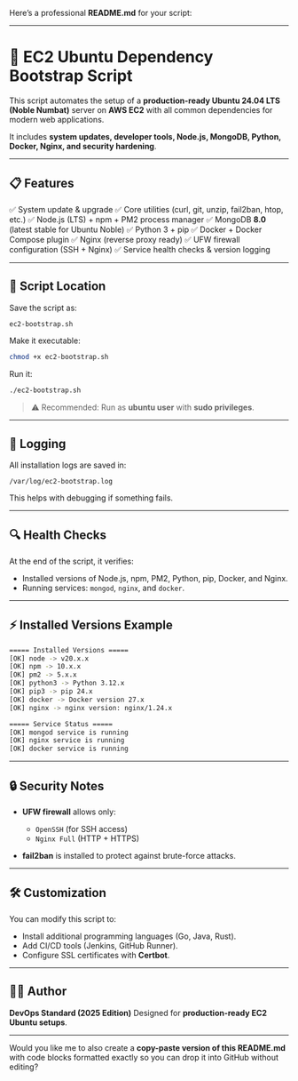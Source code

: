 Here’s a professional **README.md** for your script:

---

# 🚀 EC2 Ubuntu Dependency Bootstrap Script

This script automates the setup of a **production-ready Ubuntu 24.04 LTS (Noble Numbat)** server on **AWS EC2** with all common dependencies for modern web applications.

It includes **system updates, developer tools, Node.js, MongoDB, Python, Docker, Nginx, and security hardening**.

---

## 📋 Features

✅ System update & upgrade
✅ Core utilities (curl, git, unzip, fail2ban, htop, etc.)
✅ Node.js (LTS) + npm + PM2 process manager
✅ MongoDB **8.0** (latest stable for Ubuntu Noble)
✅ Python 3 + pip
✅ Docker + Docker Compose plugin
✅ Nginx (reverse proxy ready)
✅ UFW firewall configuration (SSH + Nginx)
✅ Service health checks & version logging

---

## 📂 Script Location

Save the script as:

```bash
ec2-bootstrap.sh
```

Make it executable:

```bash
chmod +x ec2-bootstrap.sh
```

Run it:

```bash
./ec2-bootstrap.sh
```

> ⚠️ Recommended: Run as **ubuntu user** with **sudo privileges**.

---

## 📝 Logging

All installation logs are saved in:

```
/var/log/ec2-bootstrap.log
```

This helps with debugging if something fails.

---

## 🔍 Health Checks

At the end of the script, it verifies:

* Installed versions of Node.js, npm, PM2, Python, pip, Docker, and Nginx.
* Running services: `mongod`, `nginx`, and `docker`.

---

## ⚡ Installed Versions Example

```bash
===== Installed Versions =====
[OK] node -> v20.x.x
[OK] npm -> 10.x.x
[OK] pm2 -> 5.x.x
[OK] python3 -> Python 3.12.x
[OK] pip3 -> pip 24.x
[OK] docker -> Docker version 27.x
[OK] nginx -> nginx version: nginx/1.24.x

===== Service Status =====
[OK] mongod service is running
[OK] nginx service is running
[OK] docker service is running
```

---

## 🔒 Security Notes

* **UFW firewall** allows only:

  * `OpenSSH` (for SSH access)
  * `Nginx Full` (HTTP + HTTPS)
* **fail2ban** is installed to protect against brute-force attacks.

---

## 🛠️ Customization

You can modify this script to:

* Install additional programming languages (Go, Java, Rust).
* Add CI/CD tools (Jenkins, GitHub Runner).
* Configure SSL certificates with **Certbot**.

---

## 👨‍💻 Author

**DevOps Standard (2025 Edition)**
Designed for **production-ready EC2 Ubuntu setups**.

---

Would you like me to also create a **copy-paste version of this README.md** with code blocks formatted exactly so you can drop it into GitHub without editing?
